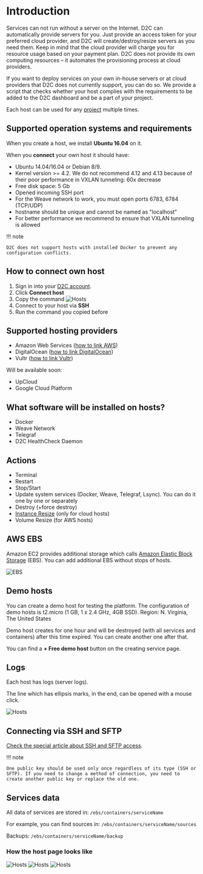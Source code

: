# Introduction

Services can not run without a server on the Internet. D2C can automatically provide servers for you. Just provide an access token for your preferred cloud provider, and D2C will create/destroy/resize servers as you need them. Keep in mind that the cloud provider will charge you for resource usage based on your payment plan. D2C does not provide its own computing resources – it automates the provisioning process at cloud providers.

If you want to deploy services on your own in-house servers or at cloud providers that D2C does not currently support, you can do so. We provide a script that checks whether your host complies with the requirements to be added to the D2C dashboard and be a part of your project.

Each host can be used for any [project](/getting-started/projects/) multiple times.

## Supported operation systems and requirements

When you create a host, we install **Ubuntu 16.04** on it.

When you **connect** your own host it should have:

- Ubuntu 14.04/16.04 or Debian 8/9.
- Kernel version >= 4.2. We do not recommend 4.12 and 4.13 because of their poor performance in VXLAN tunneling: 60x decrease
- Free disk space: 5 Gb
- Opened incoming SSH port
- For the Weave network to work, you must open ports 6783, 6784 (TCP/UDP)
- hostname should be unique and cannot be named as "localhost"
- For better performance we recommend to ensure that VXLAN tunneling is allowed

!!! note

    D2C does not support hosts with installed Docker to prevent any configuration conflicts.

## How to connect own host

1. Sign in into your [D2C account](https://panel.d2c.io/account/signup).
2. Click **Connect host**
3. Copy the command
![Hosts](../img/hosts_connect_own.png)
4. Connect to your host via **SSH**
5. Run the command you copied before

## Supported hosting providers

- Amazon Web Services ([how to link AWS](/getting-started/cloud-providers/#amazon-web-services))
- DigitalOcean ([how to link DigitalOcean](/getting-started/cloud-providers/#digital-ocean))
- Vultr ([how to link Vultr](/getting-started/cloud-providers/#vultr))

Will be available soon:

- UpCloud
- Google Cloud Platform

## What software will be installed on hosts?

- Docker
- Weave Network
- Telegraf
- D2C HealthCheck Daemon

## Actions

- Terminal
- Restart
- Stop/Start
- Update system services (Docker, Weave, Telegraf, Lsync). You can do it one by one or separately
- Destroy (+force destroy)
- [Instance Resize](/platform/scaling/#vertical-scaling) (only for cloud hosts)
- Volume Resize (for AWS hosts)

## AWS EBS

Amazon EC2 provides additional storage which calls [Amazon Elastic Block Storage](https://aws.amazon.com/ebs/?nc1=h_ls) (EBS). You can add additional EBS without stops of hosts.

![EBS](../img/scaling_ebs.png)

## Demo hosts

You can create a demo host for testing the platform.
The configuration of demo hosts is t2.micro (1 GB, 1 x 2.4 GHz, 4GB SSD).
Region: N. Virginia, The United States

Demo host creates for one hour and will be destroyed (with all services and containers) after this time expired. You can create another one after that.

You can find a **+ Free demo host** button on the creating service page.

## Logs

Each host has logs (server logs).

The line which has ellipsis marks, in the end, can be opened with a mouse click.

![Hosts](../img/host_logs.png)

## Connecting via SSH and SFTP

[Check the special article about SSH and SFTP access](/platform/ssh-sftp/).

!!! note

    One public key should be used only once regardless of its type (SSH or SFTP). If you need to change a method of connection, you need to create another public key or replace the old one.


## Services data

All data of services are stored in:
`/ebs/containers/serviceName`

For example, you can find sources in:
`/ebs/containers/serviceName/sources`

Backups:
`/ebs/containers/serviceName/backup`

### How the host page looks like

![Hosts](../img/host_page.png)
![Hosts](../img/host_page2.png)
![Hosts](../img/host_page3.png)
